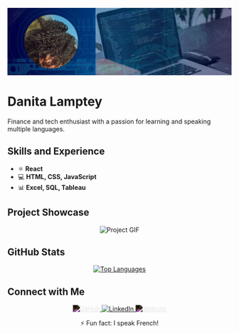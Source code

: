 ![Front-end Developer](https://github.com/iamatinad/danitalamptey/blob/main/banner-ati.jpg)

# Danita Lamptey
Finance and tech enthusiast with a passion for learning and speaking multiple languages.

## Skills and Experience
- ⚛ **React** 
- 💻 **HTML, CSS, JavaScript**
- 📊 **Excel, SQL, Tableau**

## Project Showcase
<p align="center">
  <img src="https://github.com/iamatinad/danitalamptey/blob/main/atiblog.gif" width="512" alt="Project GIF">
</p>

## GitHub Stats
<p align="center">
  <a href="https://github.com/anuraghazra/github-readme-stats">
    <img src="https://github-readme-stats.vercel.app/api/top-langs/?username=iamatinad&theme=dark" alt="Top Languages">
  </a>
</p>

## Connect with Me
<p align="center">
  <a href="https://github.com/iamatinad">
    <img src="https://cdn.jsdelivr.net/npm/simple-icons@3.0.1/icons/github.svg" alt="GitHub" height="40" style="filter: invert(1);">
  </a>
  <a href="https://www.linkedin.com/in/danita-lamptey/">
    <img src="https://cdn.jsdelivr.net/npm/simple-icons@3.0.1/icons/linkedin.svg" alt="LinkedIn" height="40">
  </a>
  <a href="https://portfolio-danitalamptey.vercel.app/">
    <img src="https://cdn.jsdelivr.net/npm/simple-icons@3.0.1/icons/icloud.svg" alt="Website" height="40" style="filter: invert(1);">
  </a>
</p>

<p align="center">
  ⚡ Fun fact: I speak French!
</p>
